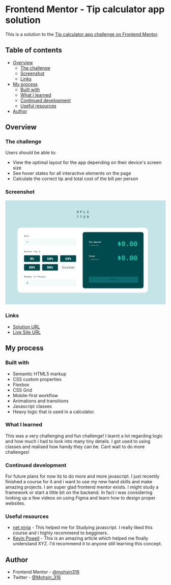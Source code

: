 # Frontend Mentor - Tip calculator app solution

This is a solution to the [Tip calculator app challenge on Frontend Mentor](https://www.frontendmentor.io/challenges/tip-calculator-app-ugJNGbJUX).

## Table of contents

- [Overview](#overview)
  - [The challenge](#the-challenge)
  - [Screenshot](#screenshot)
  - [Links](#links)
- [My process](#my-process)
  - [Built with](#built-with)
  - [What I learned](#what-i-learned)
  - [Continued development](#continued-development)
  - [Useful resources](#useful-resources)
- [Author](#author)

## Overview

### The challenge

Users should be able to:

- View the optimal layout for the app depending on their device's screen size
- See hover states for all interactive elements on the page
- Calculate the correct tip and total cost of the bill per person

### Screenshot

![](images/final-solution.jpg)

### Links

- [Solution URL](https://www.frontendmentor.io/solutions/tip-calculator-using-js-classes-transitions-and-more-ixDngHCRy)
- [Live Site URL](https://mohsin316.github.io/Tip-Calculator/)

## My process

### Built with

- Semantic HTML5 markup
- CSS custom properties
- Flexbox
- CSS Grid
- Mobile-first workflow
- Animations and transitions
- Javascript classes
- Heavy logic that is used in a calculator. 

### What I learned

This was a very challenging and fun challenge! I learnt a lot regarding logic and how much i had to look into many tiny details. I got used to using classes and realised how handy they can be. Cant wait to do more challenges! 

### Continued development

For future plans for now its to do more and more javascript. I just recently finished a course for it and i want to use my new hand skills and make amazing projects. I am super glad frontend mentor exists. I might study a framework or start a little bit on the backend. In fact i was considering looking up a few videos on using Figma and learn how to design proper websites.

### Useful resources

- [net ninja](https://netninja.dev/courses) - This helped me for Studying javascript. I really liked this course and i highly recommend to begginers.
- [Kevin Powell](https://www.youtube.com/kepowob) - This is an amazing article which helped me finally understand XYZ. I'd recommend it to anyone still learning this concept.

## Author

- Frontend Mentor - [@mohsin316](https://www.frontendmentor.io/profile/mohsin316)
- Twitter - [@Mohsin_316](https://twitter.com/Mohsin_316)
